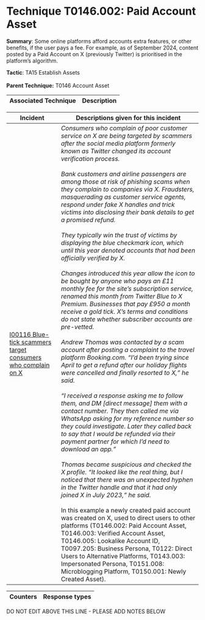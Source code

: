 # Technique T0146.002: Paid Account Asset

**Summary**: Some online platforms afford accounts extra features, or other benefits, if the user pays a fee. For example, as of September 2024, content posted by a Paid Account on X (previously Twitter) is prioritised in the platform’s algorithm.

**Tactic**: TA15 Establish Assets <br><br>**Parent Technique:** T0146 Account Asset


| Associated Technique | Description |
| --------- | ------------------------- |



| Incident | Descriptions given for this incident |
| -------- | -------------------- |
| [I00116 Blue-tick scammers target consumers who complain on X](../../generated_pages/incidents/I00116.md) | <i>Consumers who complain of poor customer service on X are being targeted by scammers after the social media platform formerly known as Twitter changed its account verification process.<br><br>Bank customers and airline passengers are among those at risk of phishing scams when they complain to companies via X. Fraudsters, masquerading as customer service agents, respond under fake X handles and trick victims into disclosing their bank details to get a promised refund.<br><br>They typically win the trust of victims by displaying the blue checkmark icon, which until this year denoted accounts that had been officially verified by X.<br><br>Changes introduced this year allow the icon to be bought by anyone who pays an £11 monthly fee for the site’s subscription service, renamed this month from Twitter Blue to X Premium. Businesses that pay £950 a month receive a gold tick. X’s terms and conditions do not state whether subscriber accounts are pre-vetted.<br><br>Andrew Thomas was contacted by a scam account after posting a complaint to the travel platform Booking.com. “I’d been trying since April to get a refund after our holiday flights were cancelled and finally resorted to X,” he said.<br><br>“I received a response asking me to follow them, and DM [direct message] them with a contact number. They then called me via WhatsApp asking for my reference number so they could investigate. Later they called back to say that I would be refunded via their payment partner for which I’d need to download an app.”<br><br>Thomas became suspicious and checked the X profile. “It looked like the real thing, but I noticed that there was an unexpected hyphen in the Twitter handle and that it had only joined X in July 2023,” he said.</i><br><br>In this example a newly created paid account was created on X, used to direct users to other platforms (T0146.002: Paid Account Asset, T0146.003: Verified Account Asset, T0146.005: Lookalike Account ID, T0097.205: Business Persona, T0122: Direct Users to Alternative Platforms, T0143.003: Impersonated Persona, T0151.008: Microblogging Platform, T0150.001: Newly Created Asset). |



| Counters | Response types |
| -------- | -------------- |


DO NOT EDIT ABOVE THIS LINE - PLEASE ADD NOTES BELOW